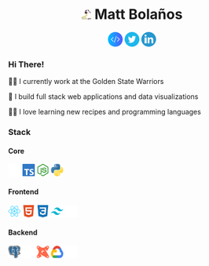 <h1 align="center">
    <img src="llama.png" width="20" height="20"> Matt Bolaños
</h1>
<p align='center'>
    <a href="https://www.mattbolanos.com/"><img height="30" width="30" src="slash.png"></a>
    <a href="https://twitter.com/mattabolanos"><img height="30" width="30" src="twitter_logo.png"></a>
    <a href="https://www.linkedin.com/in/mattbolanos/"><img height="30" width="30" src="linkedin_logo.png"></a>
</p>

<h3>Hi There!</h3>

<p>👨‍💻 I currently work at the Golden State Warriors</p>
<p>👷 I build full stack web applications and data visualizations</p>
<p>👨‍🍳 I love learning new recipes and programming languages</p>

<h3>Stack</h3>
<h4>Core</h4>
<div>
    <img width="25" height="25" src="stack/next-js.svg" alt="Next.js">
    <img width="25" height="25" src="stack/typescript.svg" alt="TypeScript">
    <img width="25" height="25" src="stack/nodejs.svg" alt="Node.js">
    <img width="25" height="25" src="stack/python.svg" alt="Python">
</div>

<h4>Frontend</h4>
<div>
    <img width="25" height="25" src="stack/react.svg" alt="React">
    <img width="25" height="25" src="stack/html5.svg" alt="HTML5">
    <img width="25" height="25" src="stack/css3.svg" alt="CSS3">
    <img width="25" height="25" src="stack/tailwindcss.svg" alt="TailwindCSS">
    <img width="25" height="25" src="stack/nextui.svg" alt="NextUI">
</div>

<h4>Backend</h4>
<div>
    <img width="25" height="25" src="stack/postgres.svg" alt="Postgres">
    <img width="25" height="25" src="stack/prisma.svg" alt="Prisma">
    <img width="25" height="25" src="stack/dbt.svg" alt="DBT">
    <img width="25" height="25" src="stack/gcloud.svg" alt="GCloud">
    <img width="25" height="25" src="stack/bun.svg" alt="Bun">
</div>
